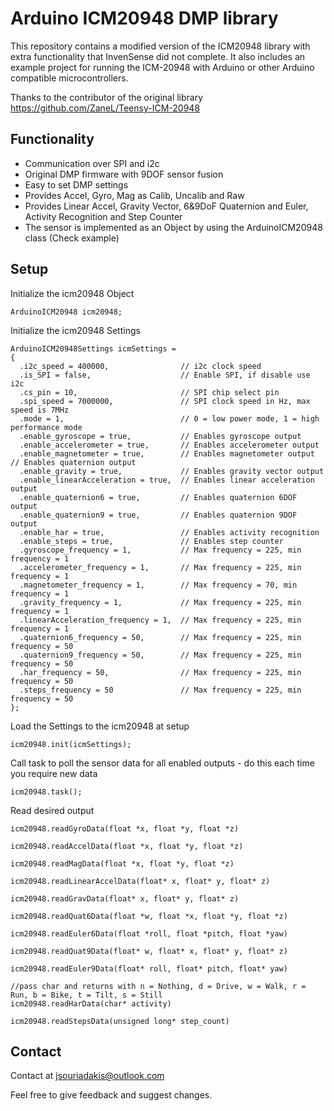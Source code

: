 Arduino ICM20948 DMP library
======================
This repository contains a modified version of the ICM20948 library with extra functionality that InvenSense did not complete. It also includes an example project for running the ICM-20948 with Arduino or other Arduino compatible microcontrollers.

Thanks to the contributor of the original library https://github.com/ZaneL/Teensy-ICM-20948

## Functionality

* Communication over SPI and i2c
* Original DMP firmware with 9DOF sensor fusion
* Easy to set DMP settings
* Provides Accel, Gyro, Mag as Calib, Uncalib and Raw 
* Provides Linear Accel, Gravity Vector, 6&9DoF Quaternion and Euler, Activity Recognition and Step Counter
* The sensor is implemented as an Object by using the ArduinoICM20948 class (Check example)

## Setup

Initialize the icm20948 Object
```
ArduinoICM20948 icm20948;
```

Initialize the icm20948 Settings
```
ArduinoICM20948Settings icmSettings =
{
  .i2c_speed = 400000,                // i2c clock speed
  .is_SPI = false,                    // Enable SPI, if disable use i2c
  .cs_pin = 10,                       // SPI chip select pin
  .spi_speed = 7000000,               // SPI clock speed in Hz, max speed is 7MHz
  .mode = 1,                          // 0 = low power mode, 1 = high performance mode
  .enable_gyroscope = true,           // Enables gyroscope output
  .enable_accelerometer = true,       // Enables accelerometer output
  .enable_magnetometer = true,        // Enables magnetometer output // Enables quaternion output
  .enable_gravity = true,             // Enables gravity vector output
  .enable_linearAcceleration = true,  // Enables linear acceleration output
  .enable_quaternion6 = true,         // Enables quaternion 6DOF output
  .enable_quaternion9 = true,         // Enables quaternion 9DOF output
  .enable_har = true,                 // Enables activity recognition
  .enable_steps = true,               // Enables step counter
  .gyroscope_frequency = 1,           // Max frequency = 225, min frequency = 1
  .accelerometer_frequency = 1,       // Max frequency = 225, min frequency = 1
  .magnetometer_frequency = 1,        // Max frequency = 70, min frequency = 1 
  .gravity_frequency = 1,             // Max frequency = 225, min frequency = 1
  .linearAcceleration_frequency = 1,  // Max frequency = 225, min frequency = 1
  .quaternion6_frequency = 50,        // Max frequency = 225, min frequency = 50
  .quaternion9_frequency = 50,        // Max frequency = 225, min frequency = 50
  .har_frequency = 50,                // Max frequency = 225, min frequency = 50
  .steps_frequency = 50               // Max frequency = 225, min frequency = 50  
};
```

Load the Settings to the icm20948 at setup
```
icm20948.init(icmSettings);
```

Call task to poll the sensor data for all enabled outputs - do this each time you require new data
```
icm20948.task();
```

Read desired output
```
icm20948.readGyroData(float *x, float *y, float *z)

icm20948.readAccelData(float *x, float *y, float *z)

icm20948.readMagData(float *x, float *y, float *z)

icm20948.readLinearAccelData(float* x, float* y, float* z)

icm20948.readGravData(float* x, float* y, float* z)

icm20948.readQuat6Data(float *w, float *x, float *y, float *z)

icm20948.readEuler6Data(float *roll, float *pitch, float *yaw)

icm20948.readQuat9Data(float* w, float* x, float* y, float* z)

icm20948.readEuler9Data(float* roll, float* pitch, float* yaw)

//pass char and returns with n = Nothing, d = Drive, w = Walk, r = Run, b = Bike, t = Tilt, s = Still
icm20948.readHarData(char* activity)

icm20948.readStepsData(unsigned long* step_count)
```

## Contact

Contact at jsouriadakis@outlook.com

Feel free to give feedback and suggest changes.
